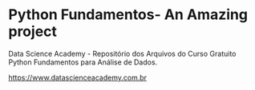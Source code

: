 # Python Fundamentos- An Amazing project 

Data Science Academy - Repositório dos Arquivos do Curso Gratuito Python Fundamentos para Análise de Dados.

https://www.datascienceacademy.com.br



